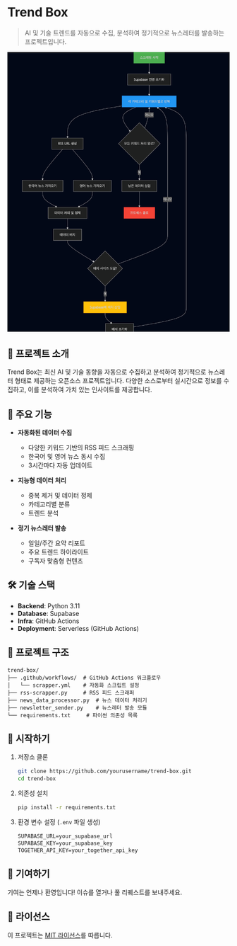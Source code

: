 # Trend Box

> AI 및 기술 트렌드를 자동으로 수집, 분석하여 정기적으로 뉴스레터를 발송하는 프로젝트입니다.

![프로세스 흐름도](img.png)

## 📌 프로젝트 소개

Trend Box는 최신 AI 및 기술 동향을 자동으로 수집하고 분석하여 정기적으로 뉴스레터 형태로 제공하는 오픈소스 프로젝트입니다. 다양한 소스로부터 실시간으로 정보를 수집하고, 이를 분석하여 가치 있는 인사이트를 제공합니다.

## 🚀 주요 기능

- **자동화된 데이터 수집**
  - 다양한 키워드 기반의 RSS 피드 스크래핑
  - 한국어 및 영어 뉴스 동시 수집
  - 3시간마다 자동 업데이트

- **지능형 데이터 처리**
  - 중복 제거 및 데이터 정제
  - 카테고리별 분류
  - 트렌드 분석

- **정기 뉴스레터 발송**
  - 일일/주간 요약 리포트
  - 주요 트렌드 하이라이트
  - 구독자 맞춤형 컨텐츠

## 🛠 기술 스택

- **Backend**: Python 3.11
- **Database**: Supabase
- **Infra**: GitHub Actions
- **Deployment**: Serverless (GitHub Actions)

## 📂 프로젝트 구조

```
trend-box/
├── .github/workflows/  # GitHub Actions 워크플로우
│   └── scrapper.yml    # 자동화 스크립트 설정
├── rss-scrapper.py     # RSS 피드 스크래퍼
├── news_data_processor.py  # 뉴스 데이터 처리기
├── newsletter_sender.py    # 뉴스레터 발송 모듈
└── requirements.txt     # 파이썬 의존성 목록
```

## 🔧 시작하기

1. 저장소 클론
   ```bash
   git clone https://github.com/yourusername/trend-box.git
   cd trend-box
   ```

2. 의존성 설치
   ```bash
   pip install -r requirements.txt
   ```

3. 환경 변수 설정 (`.env` 파일 생성)
   ```
   SUPABASE_URL=your_supabase_url
   SUPABASE_KEY=your_supabase_key
   TOGETHER_API_KEY=your_together_api_key
   ```

## 🤝 기여하기

기여는 언제나 환영입니다! 이슈를 열거나 풀 리퀘스트를 보내주세요.

## 📄 라이선스

이 프로젝트는 [MIT 라이선스](LICENSE)를 따릅니다.